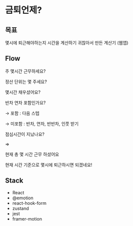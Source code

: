 # 금퇴언제?

## 목표

몇시에 퇴근해야하는지 시간을 계산하기 귀찮아서 만든 계산기 (웹앱)

## Flow

주 몇시간 근무하세요?

정산 단위는 몇 주세요?

몇시간 채우셨어요?

반차 연차 포함인가요?

→ 포함 : 다음 스텝

→ 미포함 : 반차, 연차, 반반차, 인풋 받기

점심시간이 지났나요?

⇒

현재 총 몇 시간 근무 하셨어요

현재 시간 기준으로 몇시에 퇴근하시면 되겠네요!

## Stack

- React
- @emotion
- react-hook-form
- zustand
- jest
- framer-motion

